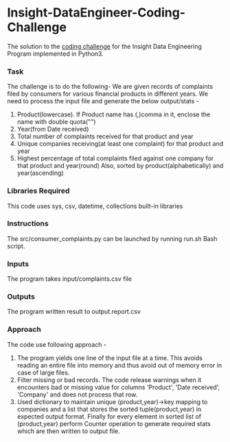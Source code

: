 # Insight-DataEngineer-Coding-Challenge
The solution to the [coding challenge](https://github.com/insightdatascience/consumer_complaints) for the Insight Data Engineering Program implemented in Python3.
 
### Task
The challenge is to do the following- 
We are given records of complaints filed by consumers for various financial products in different years. We need to process the input file and generate the below output/stats -
1. Product(lowercase). If Product name has (,)comma in it, enclose the name with double quota("")
2. Year(from Date received)
3. Total number of complaints received for that product and year
4. Unique companies receiving(at least one complaint) for that product and year
5. Highest percentage of total complaints filed against one company for that product and year(round)
Also, sorted by product(alphabetically) and year(ascending)

### Libraries Required
This code uses sys, csv, datetime, collections built-in libraries

### Instructions
The src/consumer_complaints.py can be launched by running run.sh Bash script.

### Inputs
The program takes input/complaints.csv file


### Outputs
The program written result to output.report.csv

### Approach
The code use following approach -
1. The program yields one line of the input file at a time. This avoids reading an entire file into memory and thus avoid out of memory error in case of large files.
2. Filter missing or bad records. The code release warnings when it encounters bad or missing value for columns 'Product', 'Date received', 'Company' and does not process that row.
3. Used dictionary to maintain unique (product,year)->key mapping to companies and a list that stores the sorted tuple(product,year) in expected output format. Finally for every element in sorted list of (product,year) perform Counter operation to generate required stats which are then written to output file.
